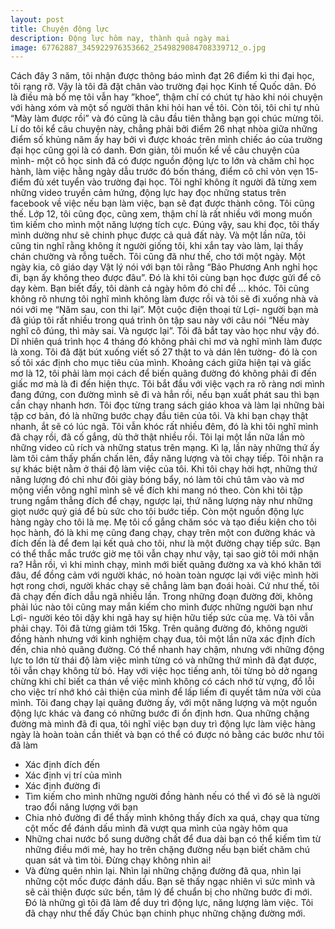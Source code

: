 ```yaml
---
layout: post
title: Chuyện động lực 
description: Động lực hôm nay, thành quả ngày mai  
image: 67762887_345922976353662_2549829084708339712_o.jpg
---
```


Cách đây 3 năm, tôi nhận được thông báo mình đạt 26 điểm kì thi đại học, tôi rạng rỡ. Vậy là tôi đã đặt chân vào trường đại học Kinh tế Quốc dân. Đó là điều mà bố mẹ tôi vẫn hay ”khoe”, thậm chí có chút tự hào khi nói chuyện với hàng xóm và một số người thân khi  hỏi han về tôi. Còn tôi, tôi chỉ tự nhủ “Mày làm được rồi” và đó cũng là câu đầu tiên thằng bạn gọi chúc mừng tôi. 
Lí do tôi kể câu chuyện này, chẳng phải bởi điểm 26 nhạt nhòa giữa những điểm số khủng năm ấy hay bởi vì được khoác trên mình chiếc áo của trường đại học cũng gọi là có danh. Đơn giản, tôi muốn kể về câu chuyện của mình- một cô học sinh đã có được nguồn động lực to lớn và chăm chỉ học hành, làm việc hằng ngày dẫu trước đó bốn tháng, điểm cô chỉ vỏn vẹn 15- điểm đủ xét tuyển vào trường đại học. 
Tôi nghĩ không ít người đã từng xem những video truyền cảm hứng, động lực hay đọc những status trên facebook về việc nếu bạn làm việc, bạn sẽ đạt được thành công. Tôi cũng thế. Lớp 12, tôi cũng đọc, cũng xem, thậm chí là rất nhiều với mong muốn tìm kiếm cho mình  một năng lượng tích cực. Đúng vậy, sau khi đọc, tôi thấy mình dường như sẽ chinh phục được cả quả đất này. Và một lần nữa, tôi cũng tin nghĩ rằng không ít người giống tôi, khi xắn tay vào làm, lại thấy chán chường và rỗng tuếch. Tôi cũng đã như thế, cho tới một ngày. 
Một ngày kia, cô giáo dạy Vật lý nói với bạn tôi rằng “Bảo Phương Anh nghỉ học đi, bạn ấy không theo được đâu”. Đó là khi tôi cùng bạn học được gửi để cô dạy kèm. Bạn biết đấy, tôi dành cả ngày hôm đó chỉ để … khóc. Tôi cũng không rõ nhưng tôi nghĩ mình không làm được rồi và tôi sẽ đi xuống nhà và nói với mẹ “Năm sau, con thi lại”. Một cuộc điện thoại từ Lợi- người bạn mà đã giúp tôi rất nhiều trong quá trình ôn tập sau này với câu nói “Nếu mày nghĩ cô đúng, thì mày sai. Và ngược lại”. Tôi đã bắt tay vào học như vậy đó. 
Dĩ nhiên quá trình học 4 tháng đó không phải chỉ mơ và nghĩ mình làm được là xong. Tôi đã đặt bút xuống viết số 27 thật to và dán lên tường- đó là con số tôi xác định cho mục tiêu của mình. Khoảng cách giữa hiện tại và giấc mơ là 12, tôi phải làm mọi cách để biến quãng đường đó không phải đi đến giấc mơ mà là đi đến hiện thực. Tôi bắt đầu với việc vạch ra rõ ràng nơi mình đang đứng, con đường mình sẽ đi và hẳn rồi, nếu bạn xuất phát sau thì bạn cần chạy nhanh hơn. Tôi đọc từng trang sách giáo khoa và làm lại những bài tập cơ bản, đó là những bước chạy đầu tiên của tôi.
Và khi bạn chạy thật nhanh, ắt sẽ có lúc ngã. Tôi vẫn khóc rất nhiều đêm, đó là khi tôi nghĩ mình đã chạy rồi, đã cố gắng, dù thở thật nhiều rồi. Tôi lại một lần nữa lần mò những video cũ rích và những status trên mạng. Kì lạ, lần này những thứ ấy làm tôi cảm thấy phấn chấn lên, đầy năng lượng và tôi chạy tiếp. Tôi nhận ra sự khác biệt nằm ở thái độ làm việc của tôi. Khi tôi chạy hời hợt, những thứ năng lượng đó chỉ như đôi giày bóng bẩy, nó làm tôi chú tâm vào và mơ mộng viển vông nghĩ mình sẽ về đích khi mang nó theo. Còn khi tôi tập trung ngắm thẳng đích để chạy, ngược lại, thứ năng lượng này như những giọt nước quý giá để bù sức cho tôi bước tiếp. 
Còn một nguồn động lực hàng ngày cho tôi là mẹ. Mẹ tôi cố gắng chăm sóc và tạo điều kiện cho tôi học hành, đó là khi mẹ cũng đang chạy, chạy trên một con đường khác và đích đến là để đem lại kết quả cho tôi, như là một đường chạy tiếp sức. Bạn có thể thắc mắc trước giờ mẹ tôi vẫn chạy như vậy, tại sao giờ tôi mới nhận ra? Hẳn rồi, vì khi mình chạy, mình mới biết quãng đường xa và khó khăn tới đâu, để đồng cảm với người khác, nó hoàn toàn ngược lại với việc mình hời hợt rong chơi, người khác chạy sẽ chẳng làm bạn đoái hoài.
Cứ như thế, tôi đã chạy đến đích dẫu ngã nhiều lần. Trong những đoạn đường đời, không phải lúc nào tôi cũng may mắn kiếm cho mình được những người bạn như Lợi- người kéo tôi dậy khi ngã hay sự hiện hữu tiếp sức của mẹ. Và tôi vẫn phải chạy. 
Tôi đã từng giảm tới 15kg. Trên quãng đường đó, không người đồng hành nhưng với kinh nghiệm chạy đua, tôi một lần nữa xác định đích đến, chia nhỏ quãng đường. Có thể nhanh hay chậm, nhưng với những động lực to lớn từ thái độ làm việc mình từng có và những thứ mình đã đạt được, tôi vẫn chạy không từ bỏ. 
Hay với việc học tiếng anh, tôi từng bỏ dở ngang chừng khi chỉ biết ca thán về việc mình không có cách nhớ từ vựng, đổ lỗi cho việc trí nhớ khó cải thiện của mình để lấp liếm đi quyết tâm nửa vời của mình. Tôi đang chạy lại quãng đường ấy, với một năng lượng và một nguồn động lực khác và đang có những bước đi ổn định hơn. 
Qua những chặng đường mà mình đã đi qua, tôi nghĩ việc bạn duy trì động lực làm việc hàng ngày là hoàn toàn cần thiết và bạn có thể có được nó bằng các bước như tôi đã làm 
-	Xác định đích đến
-	Xác định vị trí của mình 
-	Xác định đường đi 
-	Tìm kiếm cho mình những người đồng hành nếu có thể vì đó sẽ là người trao đổi năng lượng với bạn 
-	Chia nhỏ đường đi để thấy mình không thấy đích xa quá, chạy qua từng cột mốc để đánh dấu mình đã vượt qua mình của ngày hôm qua 
-	Những chai nước bổ sung dưỡng chất để đua dài bạn có thể kiếm tìm từ những điều mới mẻ, hay ho trên chặng đường nếu bạn biết chăm chú quan sát và tìm tòi. Đừng chạy không nhìn ai! 
-	Và đừng quên nhìn lại. Nhìn lại những chặng đường đã qua, nhìn lại những cột mốc được đánh dấu. Bạn sẽ thấy ngạc nhiên vì sức mình và sẽ cải thiện được sức bền, tâm lý để chuẩn bị cho những bước đi mới. 
Đó là những gì tôi đã làm để duy trì động lực, năng lượng làm việc. 
Tôi đã chạy như thế đấy 
Chúc bạn chinh phục những chặng đường mới. 
